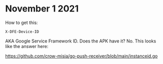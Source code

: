 # November 1 2021

How to get this:

~~~
X-DFE-Device-ID
~~~

AKA Google Service Framework ID. Does the APK have it? No. This looks like the
answer here:

https://github.com/crow-misia/go-push-receiver/blob/main/instanceid.go
